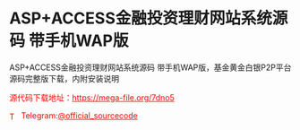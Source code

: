 # ASP+ACCESS金融投资理财网站系统源码 带手机WAP版

ASP+ACCESS金融投资理财网站系统源码 带手机WAP版，基金黄金白银P2P平台源码完整版下载，内附安装说明<br>


<p style="color: red;">源代码下载地址：<a href="https://mega-file.org/7dno5" style="color: red;">https://mega-file.org/7dno5</a></p><p style="color: red;"><img src="https://cdn-icons-png.flaticon.com/512/2111/2111646.png" alt="Telegram Icon" style="width: 16px; vertical-align: middle; margin-right: 5px;">Telegram:<a href="https://t.me/official_sourcecode" style="color: red;">@official_sourcecode</a></p>